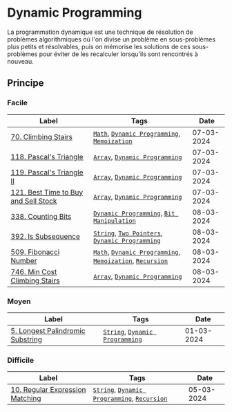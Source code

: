 # Dynamic Programming

La programmation dynamique est une technique de résolution de problèmes algorithmiques où l'on divise un problème en sous-problèmes plus petits et résolvables, puis on mémorise les solutions de ces sous-problèmes pour éviter de les recalculer lorsqu'ils sont rencontrés à nouveau.

## Principe

### Facile

| Label                                                                                           | Tags                                                                                                                    | Date       |
| ----------------------------------------------------------------------------------------------- | ----------------------------------------------------------------------------------------------------------------------- | ---------- |
| [70. Climbing Stairs](../0070.%20Climbing%20Stairs/)                                            | [`Math`](./math.md), [`Dynamic Programming`](./dp.md), [`Memoization`](./memoization.md)                                | 07-03-2024 |
| [118. Pascal's Triangle](../0118.%20Pascal's%20Triangle/)                                       | [`Array`](./array.md), [`Dynamic Programming`](./dp.md)                                                                 | 07-03-2024 |
| [119. Pascal's Triangle II](../0119.%20Pascal's%20Triangle%20II/)                               | [`Array`](./array.md), [`Dynamic Programming`](./dp.md)                                                                 | 07-03-2024 |
| [121. Best Time to Buy and Sell Stock](../0121.%20Best%20Time%20to%20Buy%20and%20Sell%20Stock/) | [`Array`](./array.md), [`Dynamic Programming`](./dp.md)                                                                 | 07-03-2024 |
| [338. Counting Bits](../0338.%20Counting%20Bits/)                                               | [`Dynamic Programming`](./dp.md), [`Bit Manipulation`](./bit_manipulation.md)                                           | 08-03-2024 |
| [392. Is Subsequence](../0392.%20Is%20Subsequence/)                                             | [`String`](./string.md), [`Two Pointers`](./two_pointers.md), [`Dynamic Programming`](./dp.md)                          | 08-03-2024 |
| [509. Fibonacci Number](../0509.%20Fibonacci%20Number/)                                         | [`Math`](./math.md), [`Dynamic Programming`](./dp.md), [`Memoization`](./memoization.md), [`Recursion`](./recursion.md) | 08-03-2024 |
| [746. Min Cost Climbing Stairs](../0746.%20Min%20Cost%20Climbing%20Stairs/)                     | [`Array`](./array.md), [`Dynamic Programming`](./dp.md)                                                                 | 08-03-2024 |

### Moyen

| Label                                                                             | Tags                                                      | Date       |
| --------------------------------------------------------------------------------- | --------------------------------------------------------- | ---------- |
| [5. Longest Palindromic Substring](../0005.%20Longest%20Palindromic%20Substring/) | [`String`](./string.md), [`Dynamic Programming`](./dp.md) | 01-03-2024 |

### Difficile

| Label                                                                          | Tags                                                                                     | Date       |
| ------------------------------------------------------------------------------ | ---------------------------------------------------------------------------------------- | ---------- |
| [10. Regular Expression Matching](../0010.%20Regular%20Expression%20Matching/) | [`String`](./string.md), [`Dynamic Programming`](./dp.md), [`Recursion`](./recursion.md) | 05-03-2024 |
